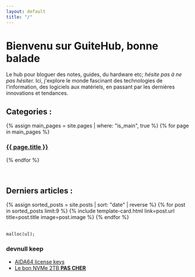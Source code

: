 ```yaml
---
layout: default
title: "/"
---
```


# Bienvenu sur GuiteHub, bonne balade


Le hub pour bloguer des notes, guides, du hardware etc;
*hésite pas à ne pas hésiter.*
Ici, j'explore le monde fascinant des technologies de l'information, des logiciels aux matériels, en passant par les dernières innovations et tendances.

<div class="container mt-5">
  <h2 class="mb-4">Categories :</h2>
  <!-- Les cartes pour les pages principales -->
  <div class="row row-cols-1 row-cols-md-2 g-4">
    {% assign main_pages = site.pages | where: "is_main", true %}
    {% for page in main_pages %}
    <div class="col">
      <a href="{{ page.url }}" class="text-decoration-none">
        <div class="card card-cover h-100 overflow-hidden text-bg-dark rounded-4 shadow-lg"
          style="background-image: url('{{ site.baseurl }}/assets/images/{{ page.image }}');">
          <div class="d-flex flex-column h-100 p-5 pb-3 text-shadow-1">
            <h3 class="pt-5 mt-5 mb-4 display-6 lh-1 fw-bold">{{ page.title }}</h3>
          </div>
        </div>
      </a>
    </div>
    {% endfor %}
  </div>
  <br>
  <br>
  <h2 class="mb-4">Derniers articles :</h2>
  <!-- Les cartes pour les articles récents -->
  <div class="row row-cols-1 row-cols-lg-3 row-cols-md-2 g-4">
    {% assign sorted_posts = site.posts | sort: "date" | reverse %}
    {% for post in sorted_posts limit:9 %}
    {% include template-card.html link=post.url title=post.title image=post.image %}
    {% endfor %}
  </div>

</div>
<br>

```
malloc(ul);
```

### devnull keep
- [AIDA64 license keys](https://gist.github.com/thegreatestminer/af7a7d6cb3cafc0c5c146999c687d58d)
- [Le bon NVMe 2TB **PAS CHER**](https://www.amazon.fr/gp/product/B08GVDNTGJ/ref=ppx_yo_dt_b_asin_title_o00_s00?ie=UTF8&psc=1)